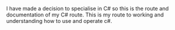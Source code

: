 I have made a decision to specialise in C# so this is the route and documentation of my C# route. This is my route to working and understanding how to use and operate c#. 

